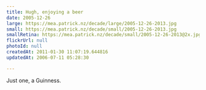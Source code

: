 ```yaml
---
title: Hugh, enjoying a beer
date: 2005-12-26
large: https://mea.patrick.nz/decade/large/2005-12-26-2013.jpg
small: https://mea.patrick.nz/decade/small/2005-12-26-2013.jpg
smallRetina: https://mea.patrick.nz/decade/small/2005-12-26-2013@2x.jpg
flickrUrl: null
photoId: null
createdAt: 2011-01-30 11:07:19.644816
updatedAt: 2006-07-11 05:28:30

---
```

Just one, a Guinness. 
